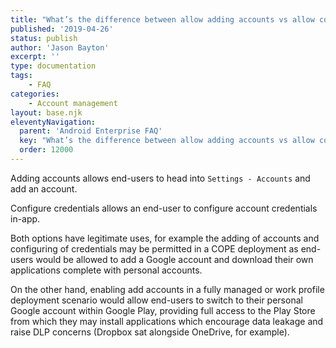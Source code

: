 ```yaml
---
title: "What’s the difference between allow adding accounts vs allow configure credentials?"
published: '2019-04-26'
status: publish
author: 'Jason Bayton'
excerpt: ''
type: documentation
tags: 
    - FAQ
categories:
    - Account management
layout: base.njk
eleventyNavigation:
  parent: 'Android Enterprise FAQ'
  key: "What’s the difference between allow adding accounts vs allow configure credentials?"
  order: 12000
--- 
```

Adding accounts allows end-users to head into `Settings - Accounts` and add an account.

Configure credentials allows an end-user to configure account credentials in-app.

Both options have legitimate uses, for example the adding of accounts and configuring of credentials may be permitted in a COPE deployment as end-users would be allowed to add a Google account and download their own applications complete with personal accounts.

On the other hand, enabling add accounts in a fully managed or work profile deployment scenario would allow end-users to switch to their personal Google account within Google Play, providing full access to the Play Store from which they may install applications which encourage data leakage and raise DLP concerns (Dropbox sat alongside OneDrive, for example).

